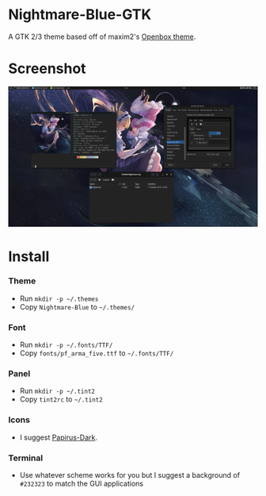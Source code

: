 # Nightmare-Blue-GTK
A GTK 2/3 theme based off of maxim2's [Openbox theme](https://www.box-look.org/p/1017737/).
# Screenshot
![screenshot](screenshot.png "Screenshot")
# Install
### Theme
- Run `mkdir -p ~/.themes`
- Copy `Nightmare-Blue` to `~/.themes/`
### Font
- Run `mkdir -p ~/.fonts/TTF/`
- Copy `fonts/pf_arma_five.ttf` to `~/.fonts/TTF/`
### Panel
- Run `mkdir -p ~/.tint2`
- Copy `tint2rc` to `~/.tint2`
### Icons
- I suggest [Papirus-Dark](https://github.com/PapirusDevelopmentTeam/papirus-icon-theme).
### Terminal
- Use whatever scheme works for you but I suggest a background of `#232323` to match the GUI applications
